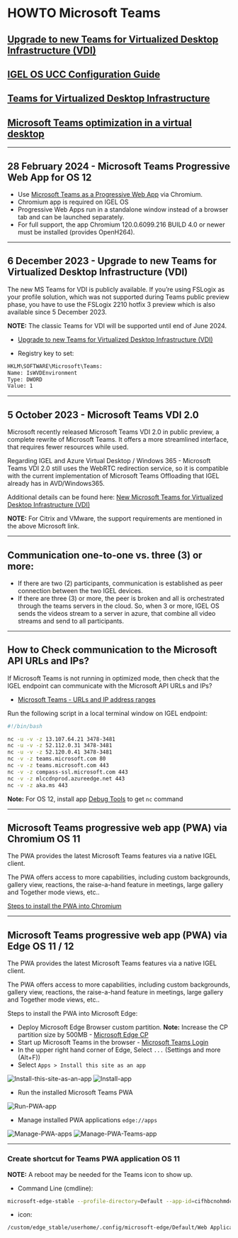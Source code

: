 # HOWTO Microsoft Teams

## [Upgrade to new Teams for Virtualized Desktop Infrastructure (VDI)](https://learn.microsoft.com/en-us/microsoftteams/new-teams-vdi-requirements-deploy#citrix-virtual-apps-and-desktops-and-citrix-daas-requirements)

## [IGEL OS UCC Configuration Guide](HOWTO-UCC-Guide.md)

## [Teams for Virtualized Desktop Infrastructure](https://learn.microsoft.com/en-us/microsoftteams/teams-for-vdi)

## [Microsoft Teams optimization in a virtual desktop](https://www.go-euc.com/microsoft-teams-optimization-in-a-virtual-desktop/)

-----

## 28 February 2024 - Microsoft Teams Progressive Web App for OS 12

- Use [Microsoft Teams as a Progressive Web App](https://app.igel.com/#/api/ms_teams_pwa) via Chromium.
- Chromium app is required on IGEL OS
- Progressive Web Apps run in a standalone window instead of a browser tab and can be launched separately.
- For full support, the app Chromium 120.0.6099.216 BUILD 4.0 or newer must be installed (provides OpenH264).

-----

## 6 December 2023 - Upgrade to new Teams for Virtualized Desktop Infrastructure (VDI)

The new MS Teams for VDI is publicly available. If you’re using FSLogix as your profile solution, which was not supported during Teams public preview phase, you have to use the FSLogix 2210 hotfix 3 preview which is also available since 5 December 2023.

**NOTE:** The classic Teams for VDI will be supported until end of June 2024. 

- [Upgrade to new Teams for Virtualized Desktop Infrastructure (VDI)](https://learn.microsoft.com/en-us/microsoftteams/new-teams-vdi-requirements-deploy)

- Registry key to set:

```bash linenums="1"
HKLM\SOFTWARE\Microsoft\Teams:
Name: IsWVDEnvironment
Type: DWORD
Value: 1
```

-----

## 5 October 2023 - Microsoft Teams VDI 2.0

Microsoft recently released Microsoft Teams VDI 2.0 in public preview, a complete rewrite of Microsoft Teams. It offers a more streamlined interface, that requires fewer resources while used. 

Regarding IGEL and Azure Virtual Desktop / Windows 365 - Microsoft Teams VDI 2.0 still uses the WebRTC redirection service, so it is compatible with the current implementation of Microsoft Teams Offloading that IGEL already has in AVD/Windows365.

Additional details can be found here: [New Microsoft Teams for Virtualized Desktop Infrastructure (VDI)](https://learn.microsoft.com/en-us/microsoftteams/new-teams-vdi-requirements-deploy)

**NOTE:** For Citrix and VMware, the support requirements are mentioned in the above Microsoft link.

-----

## Communication one-to-one vs. three (3) or more:

- If there are two (2) participants, communication is established as peer connection between the two IGEL devices.
- If there are three (3) or more, the peer is broken and all is orchestrated through the teams servers in the cloud. So, when 3 or more, IGEL OS sends the videos stream to a server in azure, that combine all video streams and send to all participants.

-----

## How to Check communication to the Microsoft API URLs and IPs?

If Microsoft Teams is not running in optimized mode, then check that the IGEL endpoint can communicate with the Microsoft API URLs and IPs?

- [Microsoft Teams - URLs and IP address ranges](https://learn.microsoft.com/en-us/microsoft-365/enterprise/urls-and-ip-address-ranges?view=o365-worldwide#microsoft-teams)

Run the following script in a local terminal window on IGEL endpoint:

```bash linenums="1"
#!/bin/bash

nc -u -v -z 13.107.64.21 3478-3481
nc -u -v -z 52.112.0.31 3478-3481
nc -u -v -z 52.120.0.41 3478-3481
nc -v -z teams.microsoft.com 80
nc -v -z teams.microsoft.com 443
nc -v -z compass-ssl.microsoft.com 443
nc -v -z mlccdnprod.azureedge.net 443
nc -v -z aka.ms 443
```

**Note:** For OS 12, install app [Debug Tools](https://app.igel.com/debugtools) to get `nc` command

-----  

## Microsoft Teams progressive web app (PWA) via Chromium OS 11

The PWA provides the latest Microsoft Teams features via a native IGEL client.

The PWA offers access to more capabilities, including custom backgrounds, gallery view, reactions, the raise-a-hand feature in meetings, large gallery and Together mode views, etc..

[Steps to install the PWA into Chromium](https://www.igelcommunity.com/post/how-to-igel-os-with-teams-pwa-progressive-web-app)

-----  

## Microsoft Teams progressive web app (PWA) via Edge OS 11 / 12

The PWA provides the latest Microsoft Teams features via a native IGEL client.

The PWA offers access to more capabilities, including custom backgrounds, gallery view, reactions, the raise-a-hand feature in meetings, large gallery and Together mode views, etc..

Steps to install the PWA into Microsoft Edge:

- Deploy Microsoft Edge Browser custom partition. **Note:** Increase the CP partition size by 500MB - [Microsoft Edge CP](https://github.com/IGEL-Community/IGEL-Custom-Partitions/tree/master/CP_Source/Browsers/Microsoft_Edge_stable)
- Start up Microsoft Teams in the browser - [Microsoft Teams Login](https://teams.microsoft.com)
- In the upper right hand corner of Edge, Select `...` (Settings and more (Alt+F))
- Select `Apps > Install this site as an app`

![Install-this-site-as-an-app](Images/HOWTO-Microsoft-Teams-01.png)
![Install-app](Images/HOWTO-Microsoft-Teams-02.png)

- Run the installed Microsoft Teams PWA

![Run-PWA-app](Images/HOWTO-Microsoft-Teams-03.png)

- Manage installed PWA applications `edge://apps`

![Manage-PWA-apps](Images/HOWTO-Microsoft-Teams-04.png)
![Manage-PWA-Teams-app](Images/HOWTO-Microsoft-Teams-05.png)

-----

### Create shortcut for Teams PWA application OS 11

**NOTE:** A reboot may be needed for the Teams icon to show up.

- Command Line (cmdline):

```bash linenums="1"
microsoft-edge-stable --profile-directory=Default --app-id=cifhbcnohmdccbgoicgdjpfamggdegmo "--app-url=https://teams.microsoft.com/?clientType=pwa"
```

- icon:

```bash linenums="1"
/custom/edge_stable/userhome/.config/microsoft-edge/Default/Web Applications/Manifest Resources/cifhbcnohmdccbgoicgdjpfamggdegmo/Icons/256.png
```
